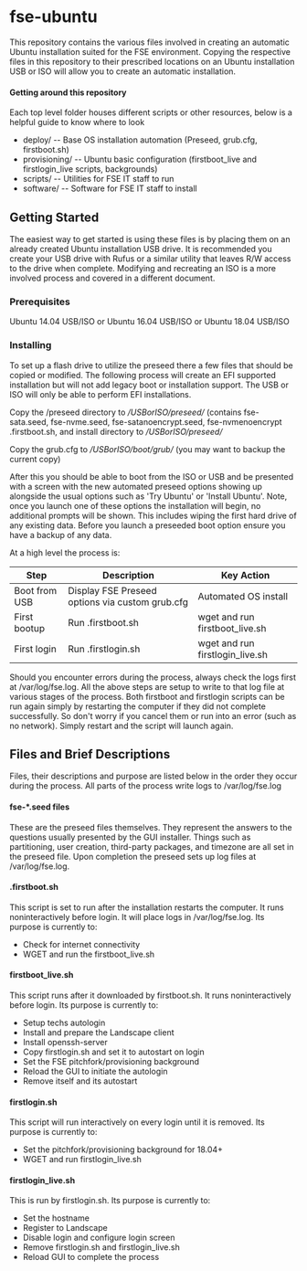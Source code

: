 # fse-ubuntu

This repository contains the various files involved in creating an automatic Ubuntu installation suited for the
FSE environment. Copying the respective files in this repository to their prescribed locations on an Ubuntu installation
USB or ISO will allow you to create an automatic installation. 


#### Getting around this repository

Each top level folder houses different scripts or other resources, below is a helpful guide to know where to look

- deploy/ -- Base OS installation automation (Preseed, grub.cfg, firstboot.sh)
- provisioning/ -- Ubuntu basic configuration (firstboot_live and firstlogin_live scripts, backgrounds)
- scripts/ -- Utilities for FSE IT staff to run
- software/ -- Software for FSE IT staff to install

## Getting Started

The easiest way to get started is using these files is by placing them on an already created Ubuntu installation USB drive.
It is recommended you create your USB drive with Rufus or a similar utility that leaves R/W access to the drive when complete.
Modifying and recreating an ISO is a more involved process and covered in a different document.

### Prerequisites

Ubuntu 14.04 USB/ISO
or
Ubuntu 16.04 USB/ISO
or 
Ubuntu 18.04 USB/ISO

### Installing

To set up a flash drive to utilize the preseed there a few files that should be copied or modified.
The following process will create an EFI supported installation but will not add legacy boot or installation
support. The USB or ISO will only be able to perform EFI installations.


Copy the /preseed directory to */USBorISO/preseed/*
(contains fse-sata.seed, fse-nvme.seed, fse-satanoencrypt.seed, fse-nvmenoencrypt .firstboot.sh, and install directory to */USBorISO/preseed/*


Copy the grub.cfg to */USBorISO/boot/grub/* (you may want to backup the current copy)


After this you should be able to boot from the ISO or USB and be presented with a screen with
the new automated preseed options showing up alongside the usual options such as 'Try Ubuntu' or 'Install Ubuntu'. Note, once
you launch one of these options the installation will begin, no additional prompts will be shown. This includes wiping the 
first hard drive of any existing data. Before you launch a preseeded boot option ensure you have a backup of any data.


At a high level the process is:

| Step          | Description                                     | Key Action                       |
| ------------- | ----------------------------------------------- | -------------------------------- |
| Boot from USB | Display FSE Preseed options via custom grub.cfg | Automated OS install             |
| First bootup  | Run .firstboot.sh                               | wget and run firstboot_live.sh   |
| First login   | Run .firstlogin.sh                              | wget and run firstlogin_live.sh  |


Should you encounter errors during the process, always check the logs first at /var/log/fse.log.
All the above steps are setup to write to that log file at various stages of the process. Both firstboot
and firstlogin scripts can be run again simply by restarting the computer if they did not complete successfully.
So don't worry if you cancel them or run into an error (such as no network). Simply restart and the script
will launch again.


## Files and Brief Descriptions


Files, their descriptions and purpose are listed below in the order they occur during the process. All parts of the process write logs to /var/log/fse.log


#### fse-*.seed files

These are the preseed files themselves. They represent the answers to the questions usually presented by the GUI
installer. Things such as partitioning, user creation, third-party packages, and timezone are all set in the preseed
file. Upon completion the preseed sets up log files at /var/log/fse.log.


#### .firstboot.sh
This script is set to run after the installation restarts the computer. It runs noninteractively before login.
It will place logs in /var/log/fse.log. Its purpose is currently to: 
- Check for internet connectivity
- WGET and run the firstboot_live.sh

#### firstboot_live.sh

This script runs after it downloaded by firstboot.sh. It runs noninteractively before login. Its purpose is currently to: 

- Setup techs autologin
- Install and prepare the Landscape client
- Install openssh-server
- Copy firstlogin.sh and set it to autostart on login
- Set the FSE pitchfork/provisioning background
- Reload the GUI to initiate the autologin
- Remove itself and its autostart

#### firstlogin.sh

This script will run interactively on every login until it is removed. Its purpose is currently to:

- Set the pitchfork/provisioning background for 18.04+
- WGET and run firstlogin_live.sh

#### firstlogin_live.sh

This is run by firstlogin.sh. Its purpose is currently to:

- Set the hostname
- Register to Landscape
- Disable login and configure login screen
- Remove firstlogin.sh and firstlogin_live.sh
- Reload GUI to complete the process